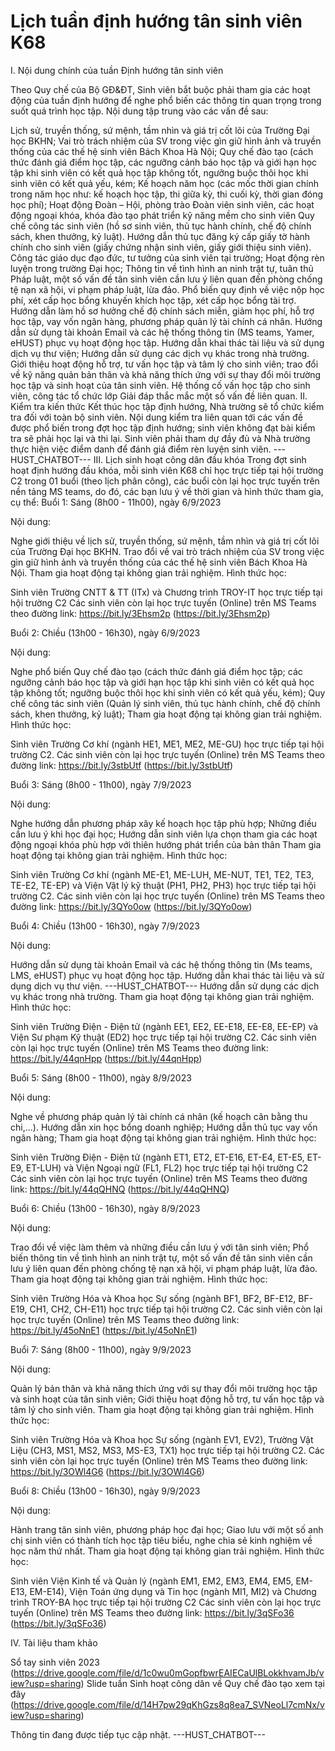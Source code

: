 # Lịch tuần định hướng tân sinh viên K68

<!-- pagebreak -->I. Nội dung chính của tuần Định hướng tân sinh viên 
Theo Quy chế của Bộ GĐ&ĐT, Sinh viên bắt buộc phải tham gia các hoạt động của tuần định hướng để nghe phổ biến các thông tin quan trọng trong suốt quá trình học tập. Nội dung tập trung vào các vấn đề sau:

Lịch sử, truyền thống, sứ mệnh, tầm nhìn và giá trị cốt lõi của Trường Đại học BKHN; Vai trò trách nhiệm của SV trong việc gìn giữ hình ảnh và truyền thống của các thế hệ sinh viên Bách Khoa Hà Nội;
Quy chế đào tạo (cách thức đánh giá điểm học tập, các ngưỡng cảnh báo học tập và giới hạn học tập khi sinh viên có kết quả học tập không tốt, ngưỡng buộc thôi học khi sinh viên có kết quả yếu, kém; Kế hoạch năm học (các mốc thời gian chính trong năm học như: kế hoạch học tập, thi giữa kỳ, thi cuối kỳ, thời gian đóng học phí);
Hoạt động Đoàn – Hội, phòng trào Đoàn viên sinh viên, các hoạt động ngoại khóa, khóa đào tạo phát triển kỹ năng mềm cho sinh viên
Quy chế công tác sinh viên (hồ sơ sinh viên, thủ tục hành chính, chế độ chính sách, khen thưởng, kỷ luật). Hướng dẫn thủ tục đăng ký cấp giấy tờ hành chính cho sinh viên (giấy chứng nhận sinh viên, giấy giới thiệu sinh viên). Công tác giáo dục đạo đức, tư tưởng của sinh viên tại trường; Hoạt động rèn luyện trong trường Đại học; Thông tin về tình hình an ninh trật tự, tuân thủ Pháp luật, một số vấn đề tân sinh viên cần lưu ý liên quan đến phòng chống tệ nạn xã hội, vi phạm pháp luật, lừa đảo. Phổ biến quy định về việc nộp học phí, xét cấp học bổng khuyến khích học tập, xét cấp học bổng tài trợ. Hướng dẫn làm hồ sơ hưởng chế độ chính sách miễn, giảm học phí, hỗ trợ học tập, vay vốn ngân hàng, phương pháp quản lý tài chính cá nhân. Hướng dẫn sử dụng tài khoản Email và các hệ thống thông tin (MS teams, Yamer, eHUST) phục vụ hoạt động học tập. Hướng dẫn khai thác tài liệu và sử dụng dịch vụ thư viện; Hướng dẫn sử dụng các dịch vụ khác trong nhà trường. Giới thiệu hoạt động hỗ trợ, tư vấn học tập và tâm lý cho sinh viên; trao đổi về kỹ năng quản bản thân và khả năng thích ứng với sự thay đổi môi trường học tập và sinh hoạt của tân sinh viên. Hệ thống cố vấn học tập cho sinh viên, công tác tổ chức lớp
Giải đáp thắc mắc một số vấn đề liên quan. II. Kiểm tra kiến thức
Kết thúc học tập định hướng, Nhà trường sẽ tổ chức kiểm tra đối với toàn bộ sinh viên. Nội dung kiểm tra liên quan tới các vấn đề được phổ biến trong đợt học tập định hướng; sinh viên không đạt bài kiểm tra sẽ phải học lại và thi lại. Sinh viên phải tham dự đầy đủ và Nhà trường thực hiện việc điểm danh để đánh giá điểm rèn luyện sinh viên. 
 ---HUST_CHATBOT---
III. Lịch sinh hoạt công dân đầu khóa
Trong đợt sinh hoạt định hướng đầu khóa, mỗi sinh viên K68 chỉ học trực tiếp tại hội trường C2 trong 01 buổi (theo lịch phân công), các buổi còn lại học trực tuyến trên nền tảng MS teams, do đó, các bạn lưu ý về thời gian và hình thức tham gia, cụ thể:
Buổi 1: Sáng (8h00 - 11h00), ngày 6/9/2023

Nội dung:

Nghe giới thiệu về lịch sử, truyền thống, sứ mệnh, tầm nhìn và giá trị cốt lõi của Trường Đại học BKHN. Trao đổi về vai trò trách nhiệm của SV trong việc gìn giữ hình ảnh và truyền thống của các thế hệ sinh viên Bách Khoa Hà Nội. Tham gia hoạt động tại không gian trải nghiệm. Hình thức học: 

Sinh viên Trường CNTT & TT (ITx) và Chương trình TROY-IT học trực tiếp tại hội trường C2
Các sinh viên còn lại học trực tuyến (Online) trên MS Teams theo đường link: https://bit.ly/3Ehsm2p (https://bit.ly/3Ehsm2p)

Buổi 2: Chiều (13h00 - 16h30), ngày 6/9/2023 

Nội dung:

Nghe phổ biến Quy chế đào tạo (cách thức đánh giá điểm học tập; các ngưỡng cảnh báo học tập và giới hạn học tập khi sinh viên có kết quả học tập không tốt; ngưỡng buộc thôi học khi sinh viên có kết quả yếu, kém); Quy chế công tác sinh viên (Quản lý sinh viên, thủ tục hành chính, chế độ chính sách, khen thưởng, kỷ luật);
Tham gia hoạt động tại không gian trải nghiệm. Hình thức học: 

Sinh viên Trường Cơ khí (ngành HE1, ME1, ME2, ME-GU) học trực tiếp tại hội trường C2. Các sinh viên còn lại học trực tuyến (Online) trên MS Teams theo đường link: https://bit.ly/3stbUtf (https://bit.ly/3stbUtf) 

Buổi 3: Sáng (8h00 - 11h00), ngày 7/9/2023

Nội dung: 

Nghe hướng dẫn phương pháp xây kế hoạch học tập phù hợp; Những điều cần lưu ý khi học đại học; Hướng dẫn sinh viên lựa chọn tham gia các hoạt động ngoại khóa phù hợp với thiên hướng phát triển của bản thân
Tham gia hoạt động tại không gian trải nghiệm. Hình thức học: 

Sinh viên Trường Cơ khí (ngành ME-E1, ME-LUH, ME-NUT, TE1, TE2, TE3, TE-E2, TE-EP) và Viện Vật lý kỹ thuật (PH1, PH2, PH3) học trực tiếp tại hội trường C2. Các sinh viên còn lại học trực tuyến (Online) trên MS Teams theo đường link: https://bit.ly/3QYo0ow (https://bit.ly/3QYo0ow) 

Buổi 4: Chiều (13h00 - 16h30), ngày 7/9/2023

Nội dung: 

Hướng dẫn sử dụng tài khoản Email và các hệ thống thông tin (Ms teams, LMS, eHUST) phục vụ hoạt động học tập. Hướng dẫn khai thác tài liệu và sử dụng dịch vụ thư viện. 
 ---HUST_CHATBOT---
Hướng dẫn sử dụng các dịch vụ khác trong nhà trường. Tham gia hoạt động tại không gian trải nghiệm. Hình thức học: 

Sinh viên Trường Điện - Điện tử (ngành EE1, EE2, EE-E18, EE-E8, EE-EP) và Viện Sư phạm Kỹ thuật (ED2) học trực tiếp tại hội trường C2. Các sinh viên còn lại học trực tuyến (Online) trên MS Teams theo đường link: https://bit.ly/44qnHpp (https://bit.ly/44qnHpp) 

Buổi 5: Sáng (8h00 - 11h00), ngày 8/9/2023

Nội dung: 

Nghe về phương pháp quản lý tài chính cá nhân (kế hoạch cân bằng thu chi,...). Hướng dẫn xin học bổng doanh nghiệp; Hướng dẫn thủ tục vay vốn ngân hàng;
Tham gia hoạt động tại không gian trải nghiệm. Hình thức học: 

Sinh viên Trường Điện - Điện tử (ngành ET1, ET2, ET-E16, ET-E4, ET-E5, ET-E9, ET-LUH) và Viện Ngoại ngữ (FL1, FL2) học trực tiếp tại hội trường C2 
Các sinh viên còn lại học trực tuyến (Online) trên MS Teams theo đường link: https://bit.ly/44qQHNQ (https://bit.ly/44qQHNQ) 

Buổi 6: Chiều (13h00 - 16h30), ngày 8/9/2023 

Nội dung: 

Trao đổi về việc làm thêm và những điều cần lưu ý với tân sinh viên; Phổ biến thông tin về tình hình an ninh trật tự, một số vấn đề tân sinh viên cần lưu ý liên quan đến phòng chống tệ nạn xã hội, vi phạm pháp luật, lừa đảo. Tham gia hoạt động tại không gian trải nghiệm. Hình thức học: 

Sinh viên Trường Hóa và Khoa học Sự sống (ngành BF1, BF2, BF-E12, BF-E19, CH1, CH2, CH-E11) học trực tiếp tại hội trường C2. Các sinh viên còn lại học trực tuyến (Online) trên MS Teams theo đường link: https://bit.ly/45oNnE1 (https://bit.ly/45oNnE1) 

Buổi 7: Sáng (8h00 - 11h00), ngày 9/9/2023

Nội dung: 

Quản lý bản thân và khả năng thích ứng với sự thay đổi môi trường học tập và sinh hoạt của tân sinh viên; Giới thiệu hoạt động hỗ trợ, tư vấn học tập và tâm lý cho sinh viên. Tham gia hoạt động tại không gian trải nghiệm. Hình thức học: 

Sinh viên Trường Hóa và Khoa học Sự sống (ngành EV1, EV2), Trường Vật Liệu (CH3, MS1, MS2, MS3, MS-E3, TX1) học trực tiếp tại hội trường C2. Các sinh viên còn lại học trực tuyến (Online) trên MS Teams theo đường link: https://bit.ly/3OWl4G6 (https://bit.ly/3OWl4G6) 

Buổi 8: Chiều (13h00 - 16h30), ngày 9/9/2023 

Nội dung: 

Hành trang tân sinh viên, phương pháp học đại học; Giao lưu với một số anh chị sinh viên có thành tích học tập tiêu biểu, nghe chia sẻ kinh nghiệm về học năm thứ nhất. Tham gia hoạt động tại không gian trải nghiệm. Hình thức học: 

Sinh viên Viện Kinh tế và Quản lý (ngành EM1, EM2, EM3, EM4, EM5, EM-E13, EM-E14), Viện Toán ứng dụng và Tin học (ngành MI1, MI2) và Chương trình TROY-BA học trực tiếp tại hội trường C2 
Các sinh viên còn lại học trực tuyến (Online) trên MS Teams theo đường link: https://bit.ly/3qSFo36 (https://bit.ly/3qSFo36) 

IV. Tài liệu tham khảo

Sổ tay sinh viên 2023 (https://drive.google.com/file/d/1c0wu0mGopfbwrEAIECaUlBLokkhvamJb/view?usp=sharing)
Slide tuần Sinh hoạt công dân về Quy chế đào tạo xem tại đây (https://drive.google.com/file/d/14H7pw29qKhGzs8q8ea7_SVNeoLl7cmNx/view?usp=sharing)

Thông tin đang được tiếp tục cập nhật. 
 ---HUST_CHATBOT---